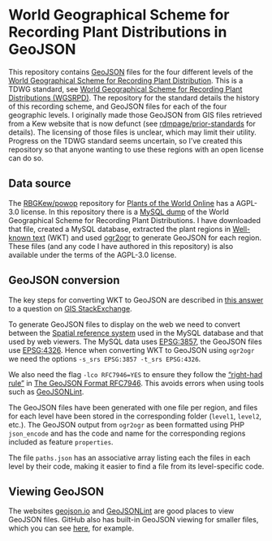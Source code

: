 # World Geographical Scheme for Recording Plant Distributions in GeoJSON

This repository contains [GeoJSON](https://en.wikipedia.org/wiki/GeoJSON) files for the four different levels of the [World Geographical Scheme for Recording Plant Distribution](https://en.wikipedia.org/wiki/World_Geographical_Scheme_for_Recording_Plant_Distributions). This is a TDWG standard, see [World Geographical Scheme for Recording Plant Distributions (WGSRPD)](https://github.com/tdwg/wgsrpd). The repository for the standard details the history of this recording scheme, and GeoJSON files for each of the four geographic levels. I originally made those GeoJSON from GIS files retrieved from a Kew website that is now defunct (see [rdmpage/prior-standards](https://github.com/rdmpage/prior-standards/tree/master/world-geographical-scheme-for-recording-plant-distributions) for details). The licensing of those files is unclear, which may limit their utility. Progress on the TDWG standard seems uncertain, so I’ve created this repository so that anyone wanting to use these regions with an open license can do so.

## Data source

The [RBGKew/powop](https://github.com/RBGKew/powop) repository for [Plants of the World Online](https://powo.science.kew.org) has a AGPL-3.0 license. In this repository there is a [MySQL dump](https://github.com/RBGKew/powop/blob/production/powo-geodb/data/data.sql) of the World Geographical Scheme for Recording Plant Distributions. I have downloaded that file, created a MySQL database, extracted the plant regions in [Well-known text](https://en.wikipedia.org/wiki/Well-known_text_representation_of_geometry) (WKT) and used [ogr2ogr](https://gdal.org/programs/ogr2ogr.html) to generate GeoJSON for each region. These files (and any code I have authored in this repository) is also available under the terms of the AGPL-3.0 license.

## GeoJSON conversion

The key steps for converting WKT to GeoJSON are described in [this answer](https://gis.stackexchange.com/a/441877) to a question on [GIS StackExchange](https://gis.stackexchange.com/questions/441875/convert-a-wkt-string-within-a-text-file-to-geojson-using-ogr2ogr-or-gdal-command).

To generate GeoJSON files to display on the web we need to convert between the [Spatial reference system](https://en.wikipedia.org/wiki/Spatial_reference_system) used in the MySQL database and that used by web viewers. The MySQL data uses  [EPSG:3857](https://epsg.io/3857), the GeoJSON files use [EPSG:4326](https://epsg.io/4326). Hence when converting WKT to GeoJSON using `ogr2ogr` we need the options `-s_srs EPSG:3857 -t_srs EPSG:4326`.

We also need the flag `-lco RFC7946=YES` to ensure they follow the [“right-had rule”](https://gis.stackexchange.com/questions/259944/polygons-and-multipolygons-should-follow-the-right-hand-rule) in [The GeoJSON Format RFC7946](http://doi.org/10.17487/RFC7946). This avoids errors when using tools such as [GeoJSONLint](https://geojsonlint.com).

The GeoJSON files have been generated with one file per region, and files for each level have been stored in the corresponding folder (`level1`, `level2`, etc.). The GeoJSON output from `ogr2ogr` as been formatted using PHP `json_encode` and has the code and name for the corresponding regions included as feature `properties`.

The file `paths.json` has an associative array listing each the files in each level by their code, making it easier to find a file from its level-specific code.

## Viewing GeoJSON

The websites [geojson.io](http://geojson.io/) and [GeoJSONLint](https://geojsonlint.com) are good places to view GeoJSON files.  GitHub also has built-in GeoJSON viewing for smaller files, which you can see [here](level1/2-AFRICA.json), for example.


